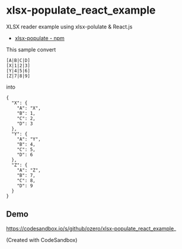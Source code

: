 # xlsx-populate_react_example

XLSX reader example using xlsx-polulate & React.js

- [xlsx\-populate \- npm](https://www.npmjs.com/package/xlsx-populate)

This sample convert

    [A|B|C|D]
    [X|1|2|3]
    [Y|4|5|6]
    [Z|7|8|9]

into

    {
      "X": {
        "A": "X",
        "B": 1,
        "C": 2,
        "D": 3
      },
      "Y": {
        "A": "Y",
        "B": 4,
        "C": 5,
        "D": 6
      },
      "Z": {
        "A": "Z",
        "B": 7,
        "C": 8,
        "D": 9
      }
    }

## Demo

https://codesandbox.io/s/github/ozero/xlsx-populate_react_example_

(Created with CodeSandbox)
